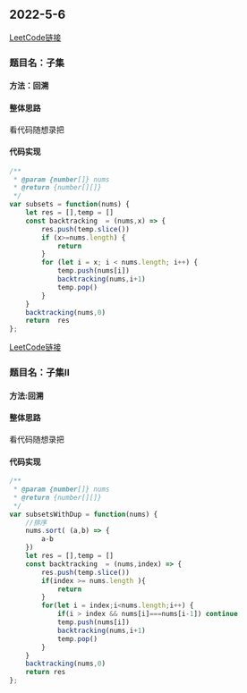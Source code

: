## 2022-5-6

[LeetCode链接](https://leetcode-cn.com/problems/subsets/)

### 题目名：子集

#### 方法：回溯

#### 整体思路

看代码随想录把
#### 代码实现

```javascript
/**
 * @param {number[]} nums
 * @return {number[][]}
 */
var subsets = function(nums) {
    let res = [],temp = []
    const backtracking  = (nums,x) => {
        res.push(temp.slice())
        if (x>=nums.length) {
            return
        }
        for (let i = x; i < nums.length; i++) {
            temp.push(nums[i])
            backtracking(nums,i+1)
            temp.pop()
        }
    }
    backtracking(nums,0)
    return  res
};
```

[LeetCode链接](https://leetcode-cn.com/problems/subsets-ii/)

### 题目名：子集Ⅱ

#### 方法:回溯

#### 整体思路
看代码随想录把

#### 代码实现

```javascript
/**
 * @param {number[]} nums
 * @return {number[][]}
 */
var subsetsWithDup = function(nums) {
    //排序
    nums.sort( (a,b) => {
        a-b
    })
    let res = [],temp = []
    const backtracking  = (nums,index) => {
        res.push(temp.slice())
        if(index >= nums.length ){
            return
        }
        for(let i = index;i<nums.length;i++) {
            if(i > index && nums[i]===nums[i-1]) continue
            temp.push(nums[i])
            backtracking(nums,i+1)
            temp.pop()
        }
    }
    backtracking(nums,0)
    return res
};
```



